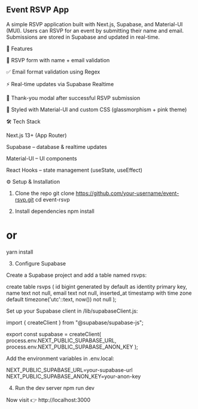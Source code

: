 ## **Event RSVP App**

A simple RSVP application built with Next.js, Supabase, and Material-UI (MUI).
Users can RSVP for an event by submitting their name and email. Submissions are stored in Supabase and updated in real-time.

🚀 Features

📩 RSVP form with name + email validation

✅ Email format validation using Regex

⚡ Real-time updates via Supabase Realtime

🎉 Thank-you modal after successful RSVP submission

💅 Styled with Material-UI and custom CSS (glassmorphism + pink theme)

🛠️ Tech Stack

Next.js 13+ (App Router)

Supabase
 – database & realtime updates

Material-UI
 – UI components

React Hooks
 – state management (useState, useEffect)

 ⚙️ Setup & Installation
1. Clone the repo
git clone https://github.com/your-username/event-rsvp.git
cd event-rsvp

2. Install dependencies
npm install
# or
yarn install

3. Configure Supabase

Create a Supabase project and add a table named rsvps:

create table rsvps (
  id bigint generated by default as identity primary key,
  name text not null,
  email text not null,
  inserted_at timestamp with time zone default timezone('utc'::text, now()) not null
);


Set up your Supabase client in /lib/supabaseClient.js:

import { createClient } from "@supabase/supabase-js";

export const supabase = createClient(
  process.env.NEXT_PUBLIC_SUPABASE_URL,
  process.env.NEXT_PUBLIC_SUPABASE_ANON_KEY
);


Add the environment variables in .env.local:

NEXT_PUBLIC_SUPABASE_URL=your-supabase-url
NEXT_PUBLIC_SUPABASE_ANON_KEY=your-anon-key

4. Run the dev server
npm run dev


Now visit 👉 http://localhost:3000